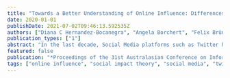 ```yaml
---
title: "Towards a Better Understanding of Online Influence: Differences in Twitter Communication Between Companies and Influencers"
date: 2020-01-01
publishDate: 2021-07-02T09:46:13.592535Z
authors: ["Diana C Hernandez-Bocanegra", "Angela Borchert", "Felix Brünker", "Björn Ross"]
publication_types: ["1"]
abstract: "In the last decade, Social Media platforms such as Twitter have gained importance in the various marketing strategies of companies. This work aims to examine the presence of influential content on a textual level, by investigating characteristics of tweets in the context of social impact theory, and its dimension immediacy. To this end, we analysed influential Twitter communication data during Black Friday 2018 with methods from social media analytics such as sentiment analysis and degree centrality. Results show significant differences in communication style between companies and influencers. Companies published longer textual content and created more tweets with a positive sentiment and more first-person pronouns than influencers. These findings shall serve as a basis for a future experimental study to examine the impact of text presence on consumer cognition and the willingness to purchase."
featured: false
publication: "*Proceedings of the 31st Australasian Conference on Information Systems*"
tags: ["online influence", "social impact theory", "social media", "twitter"]
---
```


